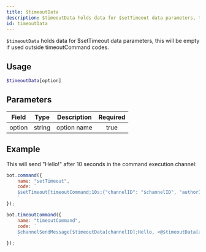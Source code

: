 ```yaml
---
title: $timeoutData
description: $timeoutData holds data for $setTimeout data parameters, this will be empty if used outside timeoutCommand codes.
id: timeoutData
---
```


`$timeoutData` holds data for $setTimeout data parameters, this will be empty if used outside timeoutCommand codes.

## Usage

```php
$timeoutData[option]
```

## Parameters

| Field  | Type   | Description | Required |
|--------|--------|-------------|:--------:|
| option | string | option name |   true   |

## Example

This will send "Hello!" after 10 seconds in the command execution channel:

```javascript
bot.command({
    name: "setTimeout", 
    code: `
    $setTimeout[timeoutCommand;10s;{"channelID": "$channelID", "authorID": "$authorID"};false]
    `
});

bot.timeoutCommand({
    name: "timeoutCommand",
    code: `
    $channelSendMessage[$timeoutData[channelID];Hello, <@$timeoutData[authorID]>!]
    `
});
```